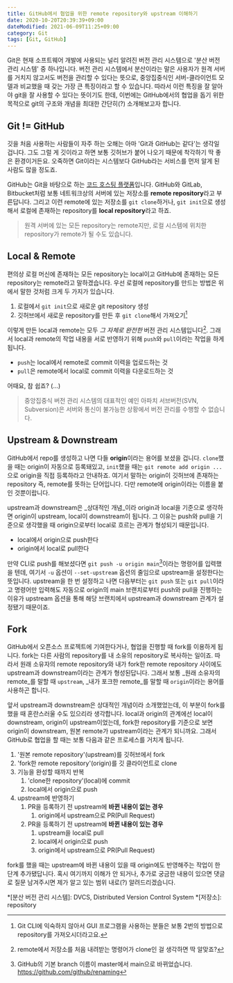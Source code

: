 ```yaml
---
title: GitHub에서 협업을 위한 remote repository와 upstream 이해하기
date: 2020-10-20T20:39:39+09:00
dateModified: 2021-06-09T11:25+09:00
category: Git
tags: [Git, GitHub]
---
```


Git은 현재 소프트웨어 개발에 사용되는 널리 알려진 버전 관리 시스템으로 '분산 버전 관리 시스템' 중 하나입니다. 버전 관리 시스템에서 분산이라는 말은 사용자가 원격 서버를 거치지 않고서도 버전을 관리할 수 있다는 뜻으로, 중앙집중식인 서버-클라이언트 모델과 비교했을 때 갖는 가장 큰 특징이라고 할 수 있습니다. 따라서 이런 특징을 잘 알아야 git을 잘 사용할 수 있다는 뜻이기도 한데, 이번에는 GitHub에서의 협업을 돕기 위한 목적으로 git의 구조와 개념을 최대한 간단히(?) 소개해보고자 합니다.

## Git != GitHub

깃을 처음 사용하는 사람들이 자주 하는 오해는 아마 'Git과 GitHub는 같다'는 생각일 겁니다. 그도 그럴 게 깃이라고 하면 보통 깃허브가 붙어 나오기 때문에 착각하기 딱 좋은 환경이거든요. 오죽하면 Git이라는 시스템보다 GitHub라는 서비스를 먼저 알게 된 사람도 많을 정도죠.

GitHub는 Git을 바탕으로 하는 [코드 호스팅 플랫폼](https://guides.github.com/activities/hello-world/#what)입니다. GitHub와 GitLab, Bitbucket처럼 보통 네트워크상의 서버에 있는 저장소를 **remote repository**라고 부른답니다. 그리고 이런 remote에 있는 저장소를 `git clone`하거나, `git init`으로 생성해서 로컬에 존재하는 repository를 **local repository**라고 하죠.

> 원격 서버에 있는 모든 repository는 remote지만, 로컬 시스템에 위치한 repository가 remote가 될 수도 있습니다.

## Local & Remote

편의상 로컬 머신에 존재하는 모든 repository는 local이고 GitHub에 존재하는 모든 repository는 remote라고 말하겠습니다. 우선 로컬에 repository를 만드는 방법은 위에서 말한 것처럼 크게 두 가지가 있습니다.

1. 로컬에서 `git init`으로 새로운 git repository 생성
2. 깃허브에서 새로운 repository를 만든 후 `git clone`해서 가져오기[^1]

이렇게 만든 local과 remote는 모두 _그 자체로 완전한_ 버전 관리 시스템입니다[^2]. 그래서 local과 remote의 작업 내용을 서로 반영하기 위해 `push`와 `pull`이라는 작업을 하게 됩니다.

- `push`는 local에서 remote로 commit 이력을 업로드하는 것
- `pull`은 remote에서 local로 commit 이력을 다운로드하는 것

어때요, 참 쉽죠? (...)

> 중앙집중식 버전 관리 시스템의 대표적인 예인 아파치 서브버전(SVN, Subversion)은 서버와 통신이 불가능한 상황에서 버전 관리를 수행할 수 없습니다.

## Upstream & Downstream

GitHub에서 repo를 생성하고 나면 다들 **origin**이라는 용어를 보셨을 겁니다. `clone`했을 때는 origin이 자동으로 등록돼있고, `init`했을 때는 `git remote add origin ...`으로 origin을 직접 등록하라고 안내하죠. 여기서 말하는 origin이 깃허브에 존재하는 repository 즉, remote를 뜻하는 단어입니다. 다만 remote에 origin이라는 이름을 붙인 것뿐이랍니다.

upstream과 downstream은 _상대적인 개념_이라 origin과 local을 기준으로 생각하면 origin이 upstream, local이 downstream이 됩니다. 그 이유는 push와 pull을 기준으로 생각했을 때 origin으로부터 local로 흐르는 관계가 형성되기 때문입니다.

- local에서 origin으로 push한다
- origin에서 local로 pull한다

만약 CLI로 push를 해보셨다면 `git push -u origin main`[^3]이라는 명령어를 입력했을 텐데, 여기서 `-u` 옵션이 `--set-upstream` 옵션의 줄임으로 upstream을 설정한다는 뜻입니다. upstream을 한 번 설정하고 나면 다음부터는 `git push` 또는 `git pull`이라고 명령어만 입력해도 자동으로 origin의 main 브랜치로부터 push와 pull을 진행하는 이유가 upstream 옵션을 통해 해당 브랜치에서 upstream과 downstream 관계가 설정됐기 때문이죠.

## Fork

GitHub에서 오픈소스 프로젝트에 기여한다거나, 협업을 진행할 때 fork를 이용하게 됩니다. fork는 다른 사람의 repository를 내 소유의 repository로 복사하는 일이죠. 따라서 원래 소유자의 remote repository와 내가 fork한 remote repository 사이에도 upstream과 downstream이라는 관계가 형성된답니다. 그래서 보통 _원래 소유자의 remote_를 말할 때 `upstream`, _내가 포크한 remote_를 말할 때 `origin`이라는 용어를 사용하곤 합니다.

앞서 upstream과 downstream은 상대적인 개념이라 소개했었는데, 이 부분이 fork를 했을 때 혼란스러울 수도 있으리라 생각합니다. local과 origin의 관계에선 local이 downstream, origin이 upstream이었는데, fork한 repository를 기준으로 보면 origin이 downstream, 원본 remote가 upstream이라는 관계가 되니까요. 그래서 GitHub로 협업을 할 때는 보통 다음과 같은 프로세스를 거치게 됩니다.

1. '원본 remote repository'(upstream)를 깃허브에서 fork
2. 'fork한 remote repository'(origin)를 깃 클라이언트로 clone
3. 기능을 완성할 때까지 반복
   1. 'clone한 repository'(local)에 commit
   2. local에서 origin으로 push
4. upstream에 반영하기
   1. PR을 등록하기 전 upstream에 **바뀐 내용이 없는 경우**
      1. origin에서 upstream으로 PR(Pull Request)
   2. PR을 등록하기 전 upstream에 **바뀐 내용이 있는 경우**
      1. upstream을 local로 pull
      2. local에서 origin으로 push
      3. origin에서 upstream으로 PR(Pull Request)

fork를 했을 때는 upstream에 바뀐 내용이 있을 때 origin에도 반영해주는 작업이 한 단계 추가됐답니다. 혹시 여기까지 이해가 안 되거나, 추가로 궁금한 내용이 있으면 댓글로 질문 남겨주시면 제가 알고 있는 범위 내로(?) 알려드리겠습니다.

*[분산 버전 관리 시스템]: DVCS, Distributed Version Control System
*[저장소]: repository

[^1]: Git CLI에 익숙하지 않아서 GUI 프로그램을 사용하는 분들은 보통 2번의 방법으로 repository를 가져오시더라고요.
[^2]: remote에서 저장소를 처음 내려받는 명령어가 clone인 걸 생각하면 딱 알맞죠?
[^3]: GitHub의 기본 branch 이름이 master에서 main으로 바뀌었습니다. <https://github.com/github/renaming>
